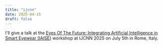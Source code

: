 ```yaml
---
title: "ijcnn"
date: 2025-04-15
draft: false
---
```

I'll give a talk at the <a href="https://sites.google.com/view/iaise-ijcnn-2025/iaise" target="_blank">Eyes Of The Future: Integrating Artificial Intelligence in Smart Eyewear (IAISE)</a> workshop at IJCNN 2025 on July 5th in Rome, Italy.